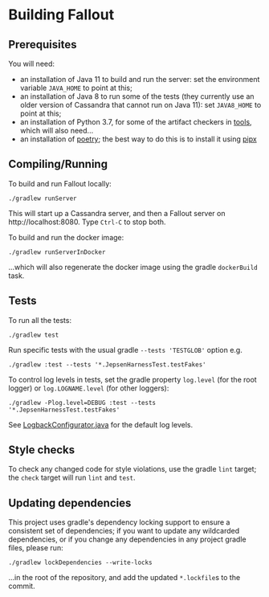 # Building Fallout

## Prerequisites

You will need:

* an installation of Java 11 to build and run the server: set the environment variable `JAVA_HOME` to point at this;
* an installation of Java 8 to run some of the tests (they currently use an older version of Cassandra that cannot run on Java 11): set `JAVA8_HOME` to point at this;
* an installation of Python 3.7, for some of the artifact checkers in [tools](tools), which will also need...
* an installation of [poetry](https://python-poetry.org/); the best way to do this is to install it using [pipx](https://github.com/pypa/pipx)

## Compiling/Running

To build and run Fallout locally:

```
./gradlew runServer
```

This will start up a Cassandra server, and then a Fallout server on http://localhost:8080.  Type `Ctrl-C` to stop both.

To build and run the docker image:

```
./gradlew runServerInDocker
```

...which will also regenerate the docker image using the gradle `dockerBuild` task.

## Tests

To run all the tests:

```
./gradlew test
```

Run specific tests with the usual gradle `--tests 'TESTGLOB'` option e.g.

```
./gradlew :test --tests '*.JepsenHarnessTest.testFakes'
```

To control log levels in tests, set the gradle property `log.level` (for the root logger) or `log.LOGNAME.level` (for other loggers):

```
./gradlew -Plog.level=DEBUG :test --tests '*.JepsenHarnessTest.testFakes'
```

See [LogbackConfigurator.java](src/test/java/com/datastax/fallout/LogbackConfigurator.java) for the default log levels.

## Style checks

To check any changed code for style violations, use the gradle `lint` target; the `check` target will run `lint` and `test`.

## Updating dependencies

This project uses gradle's dependency locking support to ensure a consistent set of dependencies; if you want to update any wildcarded dependencies, or if you change any dependencies in any project gradle files, please run:

```
./gradlew lockDependencies --write-locks
```

...in the root of the repository, and add the updated `*.lockfile`s to the commit.
